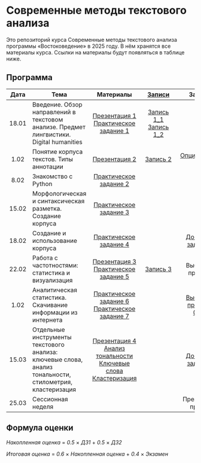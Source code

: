 # Современные методы текстового анализа

Это репозиторий курса Современные методы текстового анализа программы «Востоковедение» в 2025 году. В нём хранятся все материалы курса. Ссылки на материалы будут появляться в таблице ниже.

## Программа

|  Дата 	|   Тема	|  Материалы 	|  &nbsp;&nbsp;&nbsp;[Записи](https://disk.yandex.ru/d/Gebs6o0xvt59yg)&nbsp;&nbsp;&nbsp; 	| Задания |
|:---:	|---	|:---:	|:---:	|:---:	|
|   18.01	|   Введение. Обзор направлений в текстовом анализе. Предмет лингвистики. Digital humanities	|    [Презентация 1](https://docs.google.com/presentation/d/18FqZLkSQLR92bHMsZxubqskf8_HCMCUQ8rWoGOEM_Xw/edit?usp=sharing)<br>[Практическое задание 1](https://github.com/alekseyst/text_analysis_2025/blob/main/Practical_1/Practical_1.md)	|  [Запись 1_1](https://disk.yandex.ru/i/8vGdxDcFmVfkrQ)<br>[Запись 1_2](https://disk.yandex.ru/i/66aGT7AdORNMLQ)  | |
|   1.02	|   Понятие корпуса текстов. Типы аннотации	|    [Презентация 2](https://docs.google.com/presentation/d/1FgaDN_EaAfAbDhmQBa3liC2EPEm357-CnG8-3j7PiEE/edit?usp=sharing)	|  [Запись 2](https://disk.yandex.ru/i/9QyFWdwZiF2NIA)  | [Опциональное 1](https://github.com/alekseyst/text_analysis_2025/blob/main/Optional/Optional_1.md) |
|   8.02	|   Знакомство с Python	|   [Практическое задание 2](https://github.com/alekseyst/text_analysis_2025/blob/main/Practical_2/Practical_2_PythonIntro.ipynb) 	|    | |
|   15.02	|   Морфологическая и синтаксическая разметка. Создание корпуса	|   [Практическое задание 3](https://github.com/alekseyst/text_analysis_2025/blob/main/Practical_3/Practical_3_Annotation.ipynb) 	|    | |
|   18.02	|   Создание и использование корпуса	|   [Практическое задание 4](https://github.com/alekseyst/text_analysis_2025/blob/main/Practical_4/Practical_4_CreatingCorpus.ipynb) 	|    | [Домашнее задание 1](https://github.com/alekseyst/text_analysis_2025/blob/main/Tasks/HW1/HW1.ipynb)  |
|   22.02	|   Работа с частотностями: статистика и визуализация	|   [Презентация 3](https://docs.google.com/presentation/d/18EaX7elVRvsa2-NwBXkcdNQax1c0t2EpSmYXszTuFlQ/edit?usp=sharing)<br>[Практическое задание 5](https://github.com/alekseyst/text_analysis_2025/blob/main/Practical_5/Practical_5_Visualization.ipynb) 	| [Запись 3](https://disk.yandex.ru/d/Wnp40Qhy6V1pKw)   | Выбор тем проектов |
|   1.02	|   Аналитическая статистика. Скачивание информации из интернета	|    [Практическое задание 6](https://github.com/alekseyst/text_analysis_2025/blob/main/Practical_6/Practical_6_StatInference.ipynb)<br>[Практическое задание 7](https://github.com/alekseyst/text_analysis_2025/blob/main/Practical_7/Practical_7_InternetParsing.ipynb)	|    | [Выбор тем проектов, 09.03](https://github.com/alekseyst/text_analysis_2025/blob/main/Tasks/Final_project.md) |
|   15.03	|   Отдельные инструменты текстового анализа: ключевые слова, анализ тональности, стилометрия, кластеризация	|    [Презентация 4](https://docs.google.com/presentation/d/1yOs18eB0E9jn_snZzM2bM52JChhkN5hFxIfrbq63hAA/edit)<br>[Анализ тональности](https://github.com/alekseyst/text_analysis_2025/blob/main/Practical_8/Practical_8_Sentiment.ipynb)<br>[Ключевые слова](https://github.com/alekseyst/text_analysis_2025/blob/main/Practical_8/Practical_8_KeyWords.ipynb)<br>[Кластеризация](https://github.com/alekseyst/text_analysis_2025/blob/main/Practical_8/Practical_8_Clustering.ipynb)	|    | [Домашнее задание 2](https://github.com/alekseyst/text_analysis_2025/blob/main/Tasks/HW2/HW2.ipynb) |
|   25.03	|   Сессионная неделя	|    	|    |  Презентация проекта  |


## Формула оценки

_Накопленная оценка_ = _0.5_ $\times$ _ДЗ1_ + _0.5_ $\times$ _ДЗ2_

_Итоговая оценка_ = _0.6_ $\times$ _Накопленная оценка_ + _0.4_ $\times$ _Экзамен_
